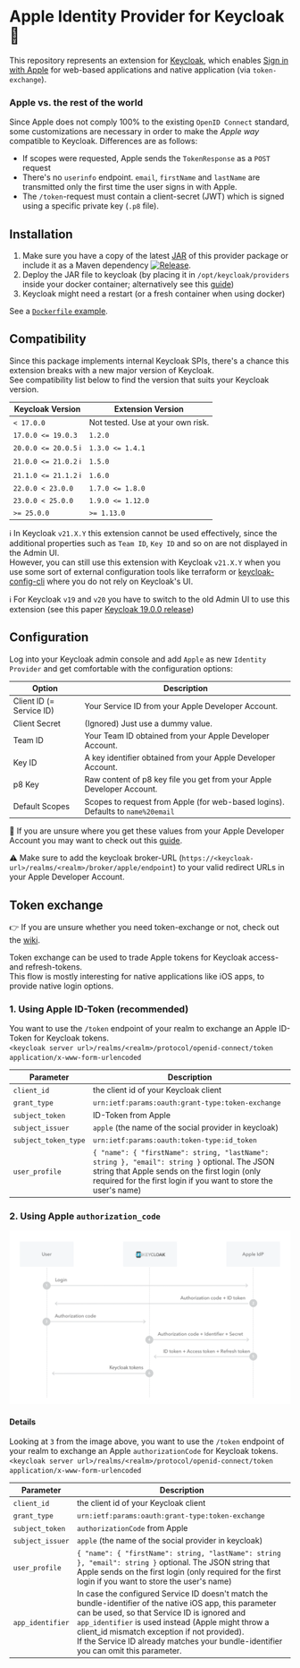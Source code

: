 # Apple Identity Provider for Keycloak :apple:

This repository represents an extension for [Keycloak](https://www.keycloak.org), which
enables [Sign in with Apple](https://developer.apple.com/documentation/sign_in_with_apple) for web-based applications and native
application (via `token-exchange`).

### Apple vs. the rest of the world

Since Apple does not comply 100% to the existing `OpenID Connect` standard, some customizations are necessary in order to make the _Apple
way_
compatible to Keycloak. Differences are as follows:

- If scopes were requested, Apple sends the `TokenResponse` as a `POST` request
- There's no `userinfo` endpoint. `email`, `firstName` and `lastName` are transmitted only the first time the user signs in with Apple.
- The `/token`-request must contain a client-secret (JWT) which is signed using a specific private key (`.p8` file).

## Installation

1. Make sure you have a copy of the latest [JAR](https://github.com/klausbetz/apple-identity-provider-keycloak/releases/latest) of this
   provider package or include it as a Maven dependency <a href="https://jitpack.io/#klausbetz/apple-identity-provider-keycloak">
   <img src="https://jitpack.io/v/klausbetz/apple-identity-provider-keycloak.svg" alt="Release"></a>.
2. Deploy the JAR file to keycloak (by placing it in `/opt/keycloak/providers` inside your docker container; alternatively see
   this [guide](https://www.keycloak.org/docs/latest/server_development/index.html#registering-provider-implementations))
3. Keycloak might need a restart (or a fresh container when using docker)

See a [`Dockerfile` example](docs/README_docker_installation.md).

## Compatibility

Since this package implements internal Keycloak SPIs, there's a chance this extension breaks with a new major version of Keycloak.  
See compatibility list below to find the version that suits your Keycloak version.

| Keycloak Version                        | Extension Version                 |
|-----------------------------------------|-----------------------------------|
| `< 17.0.0`                              | Not tested. Use at your own risk. |
| `17.0.0 <= 19.0.3`                      | `1.2.0`                           |
| `20.0.0 <= 20.0.5` :information_source: | `1.3.0 <= 1.4.1`                  |
| `21.0.0 <= 21.0.2` :information_source: | `1.5.0`                           |
| `21.1.0 <= 21.1.2` :information_source: | `1.6.0`                           |
| `22.0.0 < 23.0.0`                       | `1.7.0 <= 1.8.0`                  |
| `23.0.0 < 25.0.0`                       | `1.9.0 <= 1.12.0`                 |
| `>= 25.0.0`                             | `>= 1.13.0`                       |

:information_source: In Keycloak `v21.X.Y` this extension cannot be used effectively, since the additional properties such
as `Team ID`, `Key ID`
and so on are not displayed in the Admin UI.   
However, you can still use this extension with Keycloak `v21.X.Y` when you use some sort of external configuration tools like terraform or
[keycloak-config-cli](https://github.com/adorsys/keycloak-config-cli) where you do not rely on Keycloak's UI.

:information_source: For Keycloak `v19` and `v20` you have to switch to the old Admin UI to use this extension (see this
paper [Keycloak 19.0.0 release](https://www.keycloak.org/2022/07/keycloak-1900-released.html#_new_admin_console_is_now_the_default_console))

## Configuration

Log into your Keycloak admin console and add `Apple` as new `Identity Provider` and get comfortable with the configuration options:

| Option                   | Description                                                                     |
|--------------------------|---------------------------------------------------------------------------------|
| Client ID (= Service ID) | Your Service ID from your Apple Developer Account.                              |
| Client Secret            | (Ignored) Just use a dummy value.                                               |
| Team ID                  | Your Team ID obtained from your Apple Developer Account.                        |
| Key ID                   | A key identifier obtained from your Apple Developer Account.                    |
| p8 Key                   | Raw content of p8 key file you get from your Apple Developer Account.           |
| Default Scopes           | Scopes to request from Apple (for web-based logins). Defaults to `name%20email` |

:raising_hand: If you are unsure where you get these values from your Apple Developer Account you may want to check out
this [guide](https://developer.okta.com/blog/2019/06/04/what-the-heck-is-sign-in-with-apple#how-sign-in-with-apple-works-hint-it-uses-oauth-and-oidc).

:warning: Make sure to add the keycloak broker-URL (`https://<keycloak-url>/realms/<realm>/broker/apple/endpoint`) to your valid redirect
URLs in your Apple Developer Account.

## Token exchange

:point_right: If you are unsure whether you need token-exchange or not, check out the [wiki](https://github.com/klausbetz/apple-identity-provider-keycloak/wiki/Do-you-need-token%E2%80%90exchange%3F).

Token exchange can be used to trade Apple tokens for Keycloak access- and refresh-tokens.  
This flow is mostly interesting for native applications like iOS apps, to provide native login options.

### 1. Using Apple ID-Token (recommended)

You want to use the `/token` endpoint of your realm to exchange an Apple ID-Token for Keycloak tokens.  
`<keycloak server url>/realms/<realm>/protocol/openid-connect/token`  
`application/x-www-form-urlencoded`

| Parameter            | Description                                                                                                                                                                                                       |
|----------------------|-------------------------------------------------------------------------------------------------------------------------------------------------------------------------------------------------------------------|
| `client_id`          | the client id of your Keycloak client                                                                                                                                                                             |
| `grant_type`         | `urn:ietf:params:oauth:grant-type:token-exchange`                                                                                                                                                                 |
| `subject_token`      | ID-Token from Apple                                                                                                                                                                                               |
| `subject_issuer`     | `apple` (the name of the social provider in keycloak)                                                                                                                                                             |
| `subject_token_type` | `urn:ietf:params:oauth:token-type:id_token`                                                                                                                                                                       |
| `user_profile`       | `{ "name": { "firstName": string, "lastName": string }, "email": string }` optional. The JSON string that Apple sends on the first login (only required for the first login if you want to store the user's name) |

### 2. Using Apple `authorization_code`

![token exchange](docs/token_exchange.png)

#### Details

Looking at `3` from the image above, you want to use the `/token` endpoint of your realm to exchange an Apple `authorizationCode` for
Keycloak tokens.  
`<keycloak server url>/realms/<realm>/protocol/openid-connect/token`  
`application/x-www-form-urlencoded`

| Parameter        | Description                                                                                                                                                                                                                                                                                                                                              |
|------------------|----------------------------------------------------------------------------------------------------------------------------------------------------------------------------------------------------------------------------------------------------------------------------------------------------------------------------------------------------------|
| `client_id`      | the client id of your Keycloak client                                                                                                                                                                                                                                                                                                                    |
| `grant_type`     | `urn:ietf:params:oauth:grant-type:token-exchange`                                                                                                                                                                                                                                                                                                        |
| `subject_token`  | `authorizationCode` from Apple                                                                                                                                                                                                                                                                                                                           |
| `subject_issuer` | `apple` (the name of the social provider in keycloak)                                                                                                                                                                                                                                                                                                    |
| `user_profile`   | `{ "name": { "firstName": string, "lastName": string }, "email": string }` optional. The JSON string that Apple sends on the first login (only required for the first login  if you want to store the user's name)                                                                                                                                       |
| `app_identifier` | In case the configured Service ID doesn't match the bundle-identifier of the native iOS app, this parameter can be used, so that Service ID is ignored and `app_identifier` is used instead (Apple might throw a client_id mismatch exception if not provided).<br>If the Service ID already matches your bundle-identifier you can omit this parameter. |

